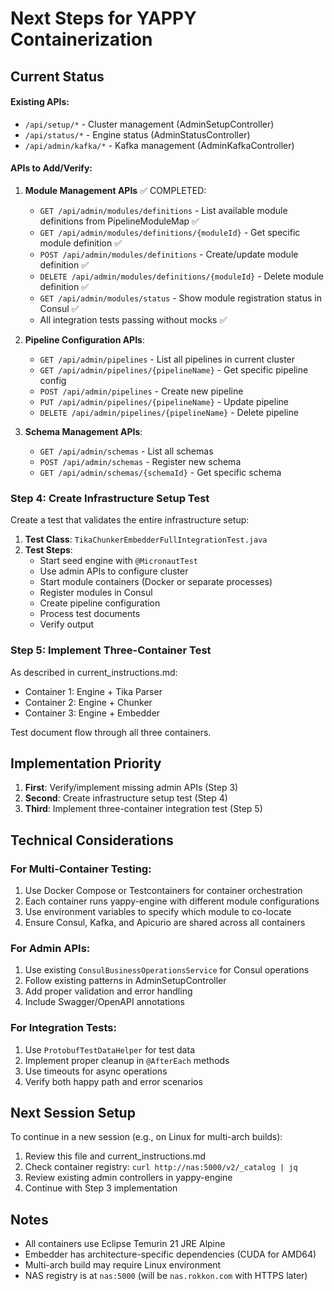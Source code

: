 # Next Steps for YAPPY Containerization

## Current Status




#### Existing APIs:
- `/api/setup/*` - Cluster management (AdminSetupController)
- `/api/status/*` - Engine status (AdminStatusController)
- `/api/admin/kafka/*` - Kafka management (AdminKafkaController)

#### APIs to Add/Verify:
1. **Module Management APIs** ✅ COMPLETED:
   - `GET /api/admin/modules/definitions` - List available module definitions from PipelineModuleMap ✅
   - `GET /api/admin/modules/definitions/{moduleId}` - Get specific module definition ✅
   - `POST /api/admin/modules/definitions` - Create/update module definition ✅
   - `DELETE /api/admin/modules/definitions/{moduleId}` - Delete module definition ✅
   - `GET /api/admin/modules/status` - Show module registration status in Consul ✅
   - All integration tests passing without mocks ✅

2. **Pipeline Configuration APIs**:
   - `GET /api/admin/pipelines` - List all pipelines in current cluster
   - `GET /api/admin/pipelines/{pipelineName}` - Get specific pipeline config
   - `POST /api/admin/pipelines` - Create new pipeline
   - `PUT /api/admin/pipelines/{pipelineName}` - Update pipeline
   - `DELETE /api/admin/pipelines/{pipelineName}` - Delete pipeline

3. **Schema Management APIs**:
   - `GET /api/admin/schemas` - List all schemas
   - `POST /api/admin/schemas` - Register new schema
   - `GET /api/admin/schemas/{schemaId}` - Get specific schema

### Step 4: Create Infrastructure Setup Test

Create a test that validates the entire infrastructure setup:

1. **Test Class**: `TikaChunkerEmbedderFullIntegrationTest.java`
2. **Test Steps**:
   - Start seed engine with `@MicronautTest`
   - Use admin APIs to configure cluster
   - Start module containers (Docker or separate processes)
   - Register modules in Consul
   - Create pipeline configuration
   - Process test documents
   - Verify output

### Step 5: Implement Three-Container Test

As described in current_instructions.md:
- Container 1: Engine + Tika Parser
- Container 2: Engine + Chunker
- Container 3: Engine + Embedder

Test document flow through all three containers.

## Implementation Priority

1. **First**: Verify/implement missing admin APIs (Step 3)
2. **Second**: Create infrastructure setup test (Step 4)
3. **Third**: Implement three-container integration test (Step 5)

## Technical Considerations

### For Multi-Container Testing:
1. Use Docker Compose or Testcontainers for container orchestration
2. Each container runs yappy-engine with different module configurations
3. Use environment variables to specify which module to co-locate
4. Ensure Consul, Kafka, and Apicurio are shared across all containers

### For Admin APIs:
1. Use existing `ConsulBusinessOperationsService` for Consul operations
2. Follow existing patterns in AdminSetupController
3. Add proper validation and error handling
4. Include Swagger/OpenAPI annotations

### For Integration Tests:
1. Use `ProtobufTestDataHelper` for test data
2. Implement proper cleanup in `@AfterEach` methods
3. Use timeouts for async operations
4. Verify both happy path and error scenarios

## Next Session Setup

To continue in a new session (e.g., on Linux for multi-arch builds):

1. Review this file and current_instructions.md
2. Check container registry: `curl http://nas:5000/v2/_catalog | jq`
3. Review existing admin controllers in yappy-engine
4. Continue with Step 3 implementation

## Notes
- All containers use Eclipse Temurin 21 JRE Alpine
- Embedder has architecture-specific dependencies (CUDA for AMD64)
- Multi-arch build may require Linux environment
- NAS registry is at `nas:5000` (will be `nas.rokkon.com` with HTTPS later)